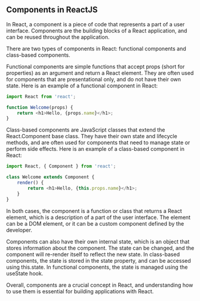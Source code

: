 ## Components in ReactJS

In React, a component is a piece of code that represents a part of a user interface. Components are the building blocks of a React application, and can be reused throughout the application.

There are two types of components in React: functional components and class-based components.

Functional components are simple functions that accept props (short for properties) as an argument and return a React element. They are often used for components that are presentational only, and do not have their own state. Here is an example of a functional component in React:

```javascript
import React from 'react';

function Welcome(props) {
    return <h1>Hello, {props.name}</h1>;
}
```

Class-based components are JavaScript classes that extend the React.Component base class. They have their own state and lifecycle methods, and are often used for components that need to manage state or perform side effects. Here is an example of a class-based component in React:

```javascript
import React, { Component } from 'react';

class Welcome extends Component {
    render() {
        return <h1>Hello, {this.props.name}</h1>;
    }
}
```

In both cases, the component is a function or class that returns a React element, which is a description of a part of the user interface. The element can be a DOM element, or it can be a custom component defined by the developer.

Components can also have their own internal state, which is an object that stores information about the component. The state can be changed, and the component will re-render itself to reflect the new state. In class-based components, the state is stored in the state property, and can be accessed using this.state. In functional components, the state is managed using the useState hook.

Overall, components are a crucial concept in React, and understanding how to use them is essential for building applications with React.
